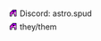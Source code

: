 <p style="margin:5px;"><img src="a.png"> Discord: astro.spud</p>
<p style="margin:5px;"><img src="a.png"> they/them</p>